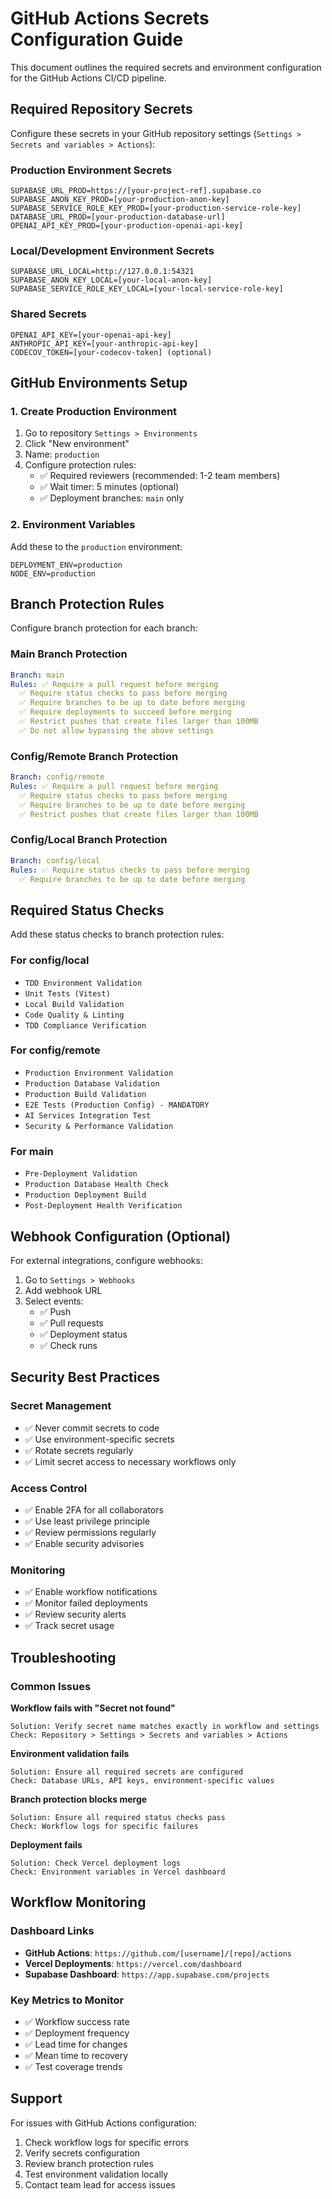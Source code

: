 # GitHub Actions Secrets Configuration Guide

This document outlines the required secrets and environment configuration for the GitHub Actions CI/CD pipeline.

## Required Repository Secrets

Configure these secrets in your GitHub repository settings (`Settings > Secrets and variables > Actions`):

### Production Environment Secrets

```
SUPABASE_URL_PROD=https://[your-project-ref].supabase.co
SUPABASE_ANON_KEY_PROD=[your-production-anon-key]
SUPABASE_SERVICE_ROLE_KEY_PROD=[your-production-service-role-key]
DATABASE_URL_PROD=[your-production-database-url]
OPENAI_API_KEY_PROD=[your-production-openai-api-key]
```

### Local/Development Environment Secrets

```
SUPABASE_URL_LOCAL=http://127.0.0.1:54321
SUPABASE_ANON_KEY_LOCAL=[your-local-anon-key]
SUPABASE_SERVICE_ROLE_KEY_LOCAL=[your-local-service-role-key]
```

### Shared Secrets

```
OPENAI_API_KEY=[your-openai-api-key]
ANTHROPIC_API_KEY=[your-anthropic-api-key]
CODECOV_TOKEN=[your-codecov-token] (optional)
```

## GitHub Environments Setup

### 1. Create Production Environment

1. Go to repository `Settings > Environments`
2. Click "New environment"
3. Name: `production`
4. Configure protection rules:
   - ✅ Required reviewers (recommended: 1-2 team members)
   - ✅ Wait timer: 5 minutes (optional)
   - ✅ Deployment branches: `main` only

### 2. Environment Variables

Add these to the `production` environment:

```
DEPLOYMENT_ENV=production
NODE_ENV=production
```

## Branch Protection Rules

Configure branch protection for each branch:

### Main Branch Protection

```yaml
Branch: main
Rules: ✅ Require a pull request before merging
  ✅ Require status checks to pass before merging
  ✅ Require branches to be up to date before merging
  ✅ Require deployments to succeed before merging
  ✅ Restrict pushes that create files larger than 100MB
  ✅ Do not allow bypassing the above settings
```

### Config/Remote Branch Protection

```yaml
Branch: config/remote
Rules: ✅ Require a pull request before merging
  ✅ Require status checks to pass before merging
  ✅ Require branches to be up to date before merging
  ✅ Restrict pushes that create files larger than 100MB
```

### Config/Local Branch Protection

```yaml
Branch: config/local
Rules: ✅ Require status checks to pass before merging
  ✅ Require branches to be up to date before merging
```

## Required Status Checks

Add these status checks to branch protection rules:

### For config/local

- `TDD Environment Validation`
- `Unit Tests (Vitest)`
- `Local Build Validation`
- `Code Quality & Linting`
- `TDD Compliance Verification`

### For config/remote

- `Production Environment Validation`
- `Production Database Validation`
- `Production Build Validation`
- `E2E Tests (Production Config) - MANDATORY`
- `AI Services Integration Test`
- `Security & Performance Validation`

### For main

- `Pre-Deployment Validation`
- `Production Database Health Check`
- `Production Deployment Build`
- `Post-Deployment Health Verification`

## Webhook Configuration (Optional)

For external integrations, configure webhooks:

1. Go to `Settings > Webhooks`
2. Add webhook URL
3. Select events:
   - ✅ Push
   - ✅ Pull requests
   - ✅ Deployment status
   - ✅ Check runs

## Security Best Practices

### Secret Management

- ✅ Never commit secrets to code
- ✅ Use environment-specific secrets
- ✅ Rotate secrets regularly
- ✅ Limit secret access to necessary workflows only

### Access Control

- ✅ Enable 2FA for all collaborators
- ✅ Use least privilege principle
- ✅ Review permissions regularly
- ✅ Enable security advisories

### Monitoring

- ✅ Enable workflow notifications
- ✅ Monitor failed deployments
- ✅ Review security alerts
- ✅ Track secret usage

## Troubleshooting

### Common Issues

**Workflow fails with "Secret not found"**

```
Solution: Verify secret name matches exactly in workflow and settings
Check: Repository > Settings > Secrets and variables > Actions
```

**Environment validation fails**

```
Solution: Ensure all required secrets are configured
Check: Database URLs, API keys, environment-specific values
```

**Branch protection blocks merge**

```
Solution: Ensure all required status checks pass
Check: Workflow logs for specific failures
```

**Deployment fails**

```
Solution: Check Vercel deployment logs
Check: Environment variables in Vercel dashboard
```

## Workflow Monitoring

### Dashboard Links

- **GitHub Actions**: `https://github.com/[username]/[repo]/actions`
- **Vercel Deployments**: `https://vercel.com/dashboard`
- **Supabase Dashboard**: `https://app.supabase.com/projects`

### Key Metrics to Monitor

- ✅ Workflow success rate
- ✅ Deployment frequency
- ✅ Lead time for changes
- ✅ Mean time to recovery
- ✅ Test coverage trends

## Support

For issues with GitHub Actions configuration:

1. Check workflow logs for specific errors
2. Verify secrets configuration
3. Review branch protection rules
4. Test environment validation locally
5. Contact team lead for access issues
